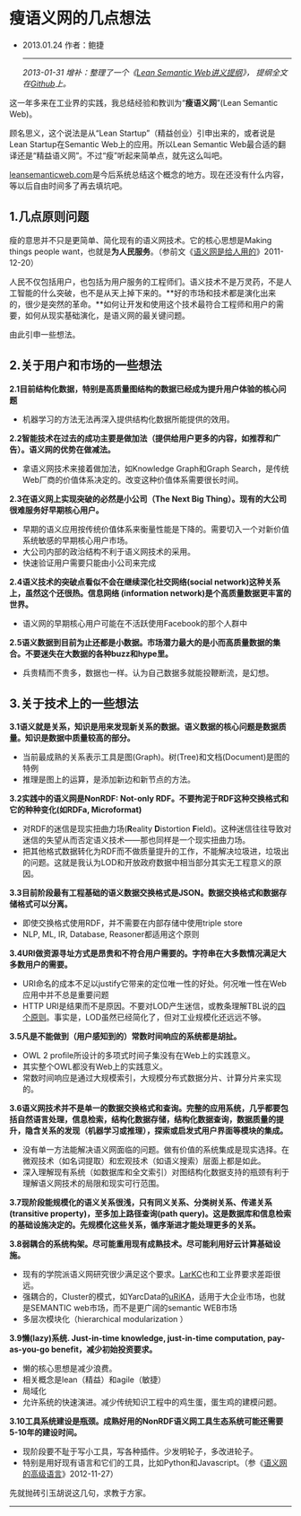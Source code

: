 # 瘦语义网的几点想法

* 2013.01.24    作者：鲍捷

  ***

  *2013-01-31 增补：整理了一个《[Lean Semantic Web讲义提纲](http://baojie.org/blog/2013/01/31/lean-semantic-web-syllabus/)》， 提纲全文在[Github](https://github.com/baojie/leansemanticweb/blob/master/Syllabus.md)上。*

这一年多来在工业界的实践，我总结经验和教训为“**瘦语义网**”(Lean Semantic Web)。

顾名思义，这个说法是从“Lean Startup”（精益创业）引申出来的，或者说是Lean Startup在Semantic Web上的应用。所以Lean Semantic Web最合适的翻译还是“精益语义网”。不过“瘦”听起来简单点，就先这么叫吧。

[leansemanticweb.com](http://leansemanticweb.com/)是今后系统总结这个概念的地方。现在还没有什么内容，等以后自由时间多了再去填坑吧。

## 1.几点原则问题

瘦的意思并不只是更简单、简化现有的语义网技术。它的核心思想是Making things people want，也就是**为人民服务**。（参前文《[语义网是给人用的](http://baojie.org/blog/2011/12/20/semantic-web-for-human/)》2011-12-20）

人民不仅包括用户，也包括为用户服务的工程师们。语义技术不是万灵药，不是人工智能的什么突破，也不是从天上掉下来的。**好的市场和技术都是演化出来的，很少是突然的革命。**如何让开发和使用这个技术最符合工程师和用户的需要，如何从现实基础演化，是语义网的最关键问题。

由此引申一些想法。

## 2.关于用户和市场的一些想法

**2.1目前结构化数据，特别是高质量图结构的数据已经成为提升用户体验的核心问题**

- 机器学习的方法无法再深入提供结构化数据所能提供的效用。

**2.2智能技术在过去的成功主要是做加法（提供给用户更多的内容，如推荐和广告）。语义网的优势在做减法。**

- 拿语义网技术来接着做加法，如Knowledge Graph和Graph Search，是传统Web厂商的价值体系决定的。改变这种价值体系需要很长时间。

**2.3在语义网上实现突破的必然是小公司（The Next Big Thing）。现有的大公司很难服务好早期核心用户。**

- 早期的语义应用按传统价值体系来衡量性能是下降的。需要切入一个对新价值系统敏感的早期核心用户市场。
- 大公司内部的政治结构不利于语义网技术的采用。
- 快速验证用户需要只能由小公司来完成

**2.4语义技术的突破点看似不会在继续深化社交网络(social network)这种关系上，虽然这个还很热。信息网络 (information network)是个高质量数据更丰富的世界。**

- 语义网的早期核心用户可能在不活跃使用Facebook的那个人群中

**2.5语义数据到目前为止还都是小数据。市场潜力最大的是小而高质量数据的集合。不要迷失在大数据的各种buzz和hype里。**

- 兵贵精而不贵多，数据也一样。认为自己数据多就能投鞭断流，是幻想。

## 3.关于技术上的一些想法

**3.1语义就是关系，知识是用来发现新关系的数据。语义数据的核心问题是数据质量。知识是数据中质量较高的部分。**

- 当前最成熟的关系表示工具是图(Graph)。树(Tree)和文档(Document)是图的特例
- 推理是图上的运算，是添加新边和新节点的方法。

**3.2实践中的语义网是NonRDF: Not-only RDF。不要拘泥于RDF这种交换格式和它的种种变化(如RDFa, Microformat)**

- 对RDF的迷信是现实扭曲力场(**R**eality **D**istortion **F**ield)。这种迷信往往导致对迷信的失望从而否定语义技术——那也同样是一个现实扭曲力场。
- 把其他格式数据转化为RDF而不做质量提升的工作，不能解决垃圾进，垃圾出的问题。这就是我认为LOD和开放政府数据中相当部分其实无工程意义的原因。

**3.3目前阶段最有工程基础的语义数据交换格式是JSON。数据交换格式和数据存储格式可以分离。**

- 即使交换格式使用RDF，并不需要在内部存储中使用triple store
- NLP, ML, IR, Database, Reasoner都适用这个原则

**3.4URI做资源寻址方式是昂贵和不符合用户需要的。字符串在大多数情况满足大多数用户的需要。**

- URI命名的成本不足以justify它带来的定位唯一性的好处。何况唯一性在Web应用中并不总是重要问题
- HTTP URI是结果而不是原因。不要对LOD产生迷信，或教条理解TBL说的[四个原则](http://www.w3.org/DesignIssues/LinkedData.html)。事实是，LOD虽然已经简化了，但对工业规模化还远远不够。

**3.5凡是不能做到（用户感知到的）常数时间响应的系统都是胡扯。**

- OWL 2 profile所设计的多项式时间子集没有在Web上的实践意义。
- 其实整个OWL都没有Web上的实践意义。
- 常数时间响应是通过大规模索引，大规模分布式数据分片、计算分片来实现的。

**3.6语义网技术并不是单一的数据交换格式和查询。完整的应用系统，几乎都要包括自然语言处理，信息检索，结构化数据存储，结构化数据查询，数据质量的提升，隐含关系的发现（机器学习或推理），探索或启发式用户界面等模块的集成。**

- 没有单一方法能解决语义网面临的问题。做有价值的系统集成是现实选择。在微观技术（如名词提取）和宏观技术（如语义搜索）层面上都是如此。
- 深入理解现有系统（如数据库和全文索引）对图结构化数据支持的瓶颈有利于理解语义网技术的局限和现实可行范围。

**3.7现阶段能规模化的语义关系很浅，只有同义关系、分类树关系、传递关系(transitive property)，至多加上路径查询(path query)。这是数据库和信息检索的基础设施决定的。先规模化这些关系，循序渐进才能处理更多的关系。**

**3.8弱耦合的系统构架。尽可能重用现有成熟技术。尽可能利用好云计算基础设施。**

- 现有的学院派语义网研究很少满足这个要求。[LarKC](http://www.larkc.eu/)也和工业界要求差距很远。
- 强耦合的，Cluster的模式，如YarcData的[uRiKA](http://www.cray.com/Products/BigData/uRiKA.aspx)，适用于大企业市场，也就是SEMANTIC web市场，而不是更广阔的semantic WEB市场
- 多层次模块化（hierarchical modularization  ）

**3.9懒(lazy)系统. Just-in-time knowledge, just-in-time computation, pay-as-you-go benefit，减少初始投资要求。**

- 懒的核心思想是减少浪费。
- 相关概念是lean（精益）和agile（敏捷）
- 局域化
- 允许系统的快速演进。减少传统知识工程中的鸡生蛋，蛋生鸡的建模问题。

**3.10工具系统建设是瓶颈。成熟好用的NonRDF语义网工具生态系统可能还需要5-10年的建设时间。**

- 现阶段要不耻于写小工具，写各种插件。少发明轮子，多改进轮子。
- 特别是用好现有语言和它们的工具，比如Python和Javascript。（参《[语义网的高级语言](http://baojie.org/blog/2012/11/27/advanced-language-of-semantic-web/)》2012-11-27）

先就抛砖引玉胡说这几句，求教于方家。

***

